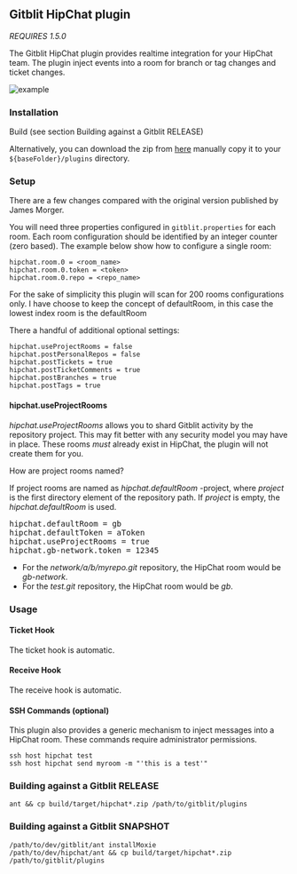 ## Gitblit HipChat plugin

*REQUIRES 1.5.0*

The Gitblit HipChat plugin provides realtime integration for your HipChat team.  The plugin inject events into a room for branch or tag changes and ticket changes.

![example](example.png "Example integration")

### Installation

Build (see section Building against a Gitblit RELEASE)

Alternatively, you can download the zip from [here](http://plugins.gitblit.com) manually copy it to your `${baseFolder}/plugins` directory.

### Setup

There are a few changes compared with the original version published by James Morger.

You will need three  properties  configured in `gitblit.properties` for each room.
Each room configuration should be identified by an integer counter (zero based).
The example below show how to configure a single room:

    hipchat.room.0 = <room_name>
    hipchat.room.0.token = <token>
    hipchat.room.0.repo = <repo_name>
    
For the sake of simplicity this plugin will scan for 200 rooms configurations only.
I have choose to keep the concept of defaultRoom, in this case the lowest index room is the defaultRoom

There a handful of additional optional settings:

    hipchat.useProjectRooms = false
    hipchat.postPersonalRepos = false
    hipchat.postTickets = true
    hipchat.postTicketComments = true
    hipchat.postBranches = true
    hipchat.postTags = true

#### hipchat.useProjectRooms

*hipchat.useProjectRooms* allows you to shard Gitblit activity by the repository project.  This may fit better with any security model you may have in place.  These rooms *must* already exist in HipChat, the plugin will not create them for you.

How are project rooms named?

If project rooms are named as *hipchat.defaultRoom* -project, where *project* is the first directory element of the repository path.  If *project* is empty, the *hipchat.defaultRoom* is used.

<pre>
hipchat.defaultRoom = gb
hipchat.defaultToken = aToken
hipchat.useProjectRooms = true
hipchat.gb-network.token = 12345
</pre>

- For the *network/a/b/myrepo.git* repository, the HipChat room would be *gb-network*.
- For the *test.git* repository, the HipChat room would be *gb*.

### Usage

#### Ticket Hook

The ticket hook is automatic.

#### Receive Hook

The receive hook is automatic.

#### SSH Commands (optional)

This plugin also provides a generic mechanism to inject messages into a HipChat room.  These commands require administrator permissions.

    ssh host hipchat test
    ssh host hipchat send myroom -m "'this is a test'"

### Building against a Gitblit RELEASE

    ant && cp build/target/hipchat*.zip /path/to/gitblit/plugins

### Building against a Gitblit SNAPSHOT

    /path/to/dev/gitblit/ant installMoxie
    /path/to/dev/hipchat/ant && cp build/target/hipchat*.zip /path/to/gitblit/plugins

